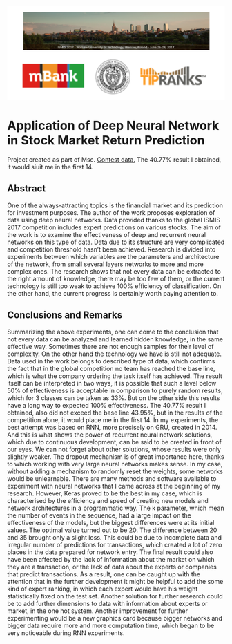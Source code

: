 <h3 align="center">
  <img src="Resources/CompetitionImage.png" width="600">
</h3>

# Application of Deep Neural Network in Stock Market Return Prediction

Project created as part of Msc. 
[Contest data.](https://knowledgepit.fedcsis.org/mod/page/view.php?id=1012)
The 40.77% result I obtained, it would siuit me in the first 14.

## Abstract

One of the always-attracting topics is the financial market and its prediction for investment purposes. The author of the work proposes exploration of data using deep neural networks. Data provided thanks to the global ISMIS 2017 competition includes expert predictions on various stocks. The aim of the work is to examine the effectiveness of deep and recurrent neural networks on this type of data. Data due to its structure are very complicated and competition threshold hasn’t been achieved. Research is divided into experiments between which variables are the parameters and architecture of the network, from small  several layers networks to more and more complex ones. The research shows that not every data can be extracted to the right amount of knowledge, there may be too few of them, or the current technology is still too weak to achieve 100% efficiency of classification. On the other hand, the current progress is certainly worth paying attention to.

## Conclusions and Remarks

Summarizing the above experiments, one can come to the conclusion that not every data  can be analyzed and learned hidden knowledge, in the same effective way. Sometimes there  are not enough samples for their level of complexity. On the other hand the technology we have is still not adequate.
Data used in the work belongs to described type of data, which confirms the fact that in the global competition no team has reached the base line, which is what the company ordering the task itself has achieved. The result itself can be interpreted in two ways, it is possible that such a level below 50% of effectiveness is acceptable in comparison to purely random results, which for 3 classes can be taken as 33%. But on the other side this results have a long way to expected 100% effectiveness.
The 40.77% result I obtained, also did not exceed the base line 43.95%, but in the results of the competition alone, it would place me in the first 14.
In my experiments, the best attempt was based on RNN, more precisely on GRU, created in 2014. And this is what shows the power of recurrent neural network solutions, which due to continuous development, can be said to be created in front of our eyes.
We can not forget about other solutions, whose results were only slightly weaker. The dropout mechanism is of great importance here, thanks to which working with very large neural networks makes sense. In my case, without adding a mechanism to randomly reset the weights, some networks would be unlearnable.
There are many methods and software available to experiment with neural networks that I came across at the beginning of my research. However, Keras proved to be the best in my case, which is characterised by the efficiency and speed of creating new models and network architectures in a programmatic way.
The k parameter, which mean the number of events in the sequence, had a large impact on the effectiveness of the models, but the biggest differences were at its initial values. The optimal value turned out to be 20. The difference between 20 and 35 brought only a slight loss. This could be due to incomplete data and irregular number of predictions for transactions, which created a lot of zero places in the data prepared for network entry.
The final result could also have been affected by the lack of information about the market on which they are a transaction, or the lack of data about the experts or companies that  predict transactions. As a result, one can be caught up with the attention that in the further development it might be helpful to add the some kind of expert ranking, in which each expert would have his weight statistically fixed on the test set.
Another solution for further research could be to add further dimensions to data with information about experts or market, in the one hot system.
Another improvement for further experimenting would be a new graphics card because bigger networks and bigger data require more and more computation time, which began to be very noticeable during RNN experiments.